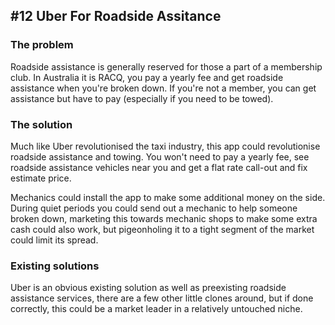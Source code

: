 ## #12 Uber For Roadside Assitance

### The problem

Roadside assistance is generally reserved for those a part of a membership club. In Australia it is RACQ, you pay a yearly fee and get roadside assistance when you're broken down. If you're not a member, you can get assistance but have to pay (especially if you need to be towed).

### The solution

Much like Uber revolutionised the taxi industry, this app could revolutionise roadside assistance and towing. You won't need to pay a yearly fee, see roadside assistance vehicles near you and get a flat rate call-out and fix estimate price.

Mechanics could install the app to make some additional money on the side. During quiet periods you could send out a mechanic to help someone broken down, marketing this towards mechanic shops to make some extra cash could also work, but pigeonholing it to a tight segment of the market could limit its spread.

### Existing solutions

Uber is an obvious existing solution as well as preexisting roadside assistance services, there are a few other little clones around, but if done correctly, this could be a market leader in a relatively untouched niche.
